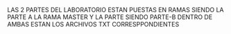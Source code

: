 LAS 2 PARTES DEL LABORATORIO ESTAN PUESTAS EN RAMAS SIENDO LA PARTE A LA RAMA MASTER Y LA PARTE SIENDO PARTE-B
DENTRO DE AMBAS ESTAN LOS ARCHIVOS TXT CORRESPPONDIENTES
